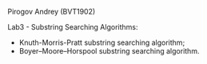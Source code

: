 Pirogov Andrey (BVT1902)

Lab3 - Substring Searching Algorithms:

- Knuth-Morris-Pratt substring searching algorithm;
- Boyer–Moore–Horspool substring searching algorithm.
